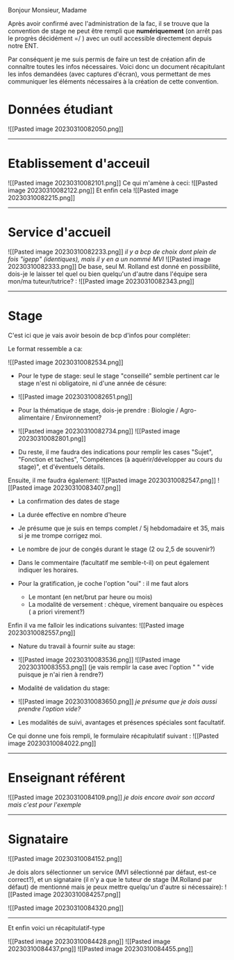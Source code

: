 Bonjour Monsieur, Madame

Après avoir confirmé avec l'administration de la fac, il se trouve que la convention de stage ne peut être rempli que **numériquement** (on arrêt pas le progrès décidément =/ ) avec un outil accessible directement depuis notre ENT.

Par conséquent je me suis permis de faire un test de création afin de connaître toutes les infos nécessaires.
Voici donc un document récapitulant les infos demandées (avec captures d'écran), vous permettant de mes communiquer les éléments nécessaires à la création de cette convention.




# Données étudiant
![[Pasted image 20230310082050.png]]
___
# Etablissement d'acceuil
![[Pasted image 20230310082101.png]]
Ce qui m'amène à ceci:
![[Pasted image 20230310082122.png]]
Et enfin cela
![[Pasted image 20230310082215.png]]
___
# Service d'accueil
![[Pasted image 20230310082233.png]]
*il y a bcp de choix dont plein de fois "igepp" (identiques), mais il y en a un nommé MVI*
![[Pasted image 20230310082333.png]]
De base, seul M. Rolland est donné en possibilité, dois-je le laisser tel quel ou bien quelqu'un d'autre dans l'équipe sera mon/ma tuteur/tutrice? :
![[Pasted image 20230310082343.png]]

___
# Stage

C'est ici que je vais avoir besoin de bcp d'infos pour compléter:

Le format ressemble a ca:

![[Pasted image 20230310082534.png]]
- Pour le type de stage: seul le stage "conseillé" semble pertinent car le stage n'est ni obligatoire, ni d'une année de césure:
- ![[Pasted image 20230310082651.png]]

- Pour la thématique de stage, dois-je prendre : Biologie / Agro-alimentaire / Environnement?
- ![[Pasted image 20230310082734.png]] ![[Pasted image 20230310082801.png]]

- Du reste, il me faudra des indications pour remplir les cases "Sujet", "Fonction et taches", "Compétences (à aquérir/développer au cours du stage)", et d'éventuels détails.


Ensuite, il me faudra également:
![[Pasted image 20230310082547.png]]
![[Pasted image 20230310083407.png]]
- La confirmation des dates de stage
- La durée effective en nombre d'heure
- Je présume que je suis en temps complet / 5j hebdomadaire et 35, mais si je me trompe corrigez moi.
- Le nombre de jour de congés durant le stage (2 ou 2,5 de souvenir?)
- Dans le commentaire (facultatif me semble-t-il) on peut également indiquer les horaires.

- Pour la gratification, je coche l'option "oui" : il me faut alors
	- Le montant (en net/brut par heure ou mois)
	- La modalité de versement : chèque, virement banquaire ou espèces ( a priori virement?)


Enfin il va me falloir les indications suivantes:
![[Pasted image 20230310082557.png]]
- Nature du travail à fournir suite au stage:
- ![[Pasted image 20230310083536.png]] ![[Pasted image 20230310083553.png]]
(je vais remplir la case avec l'option " " vide puisque je n'ai rien à rendre?)

- Modalité de validation du stage:
- ![[Pasted image 20230310083650.png]]
*je présume que je dois aussi prendre l'option vide?*
- Les modalités de suivi, avantages et présences spéciales sont facultatif.

Ce qui donne une fois rempli, le formulaire récapitulatif suivant : 
![[Pasted image 20230310084022.png]]

___

# Enseignant référent

![[Pasted image 20230310084109.png]]
*je dois encore avoir son accord mais c'est pour l'exemple*

___

# Signataire

![[Pasted image 20230310084152.png]]

Je dois alors sélectionner un service (MVI sélectionné par défaut, est-ce correct?), et un signataire (il n'y a que le tuteur de stage (M.Rolland par défaut) de mentionné mais je peux mettre quelqu'un d'autre si nécessaire):
![[Pasted image 20230310084257.png]]

![[Pasted image 20230310084320.png]]
____

Et enfin voici un récapitulatif-type

![[Pasted image 20230310084428.png]]
![[Pasted image 20230310084437.png]]
![[Pasted image 20230310084455.png]]

